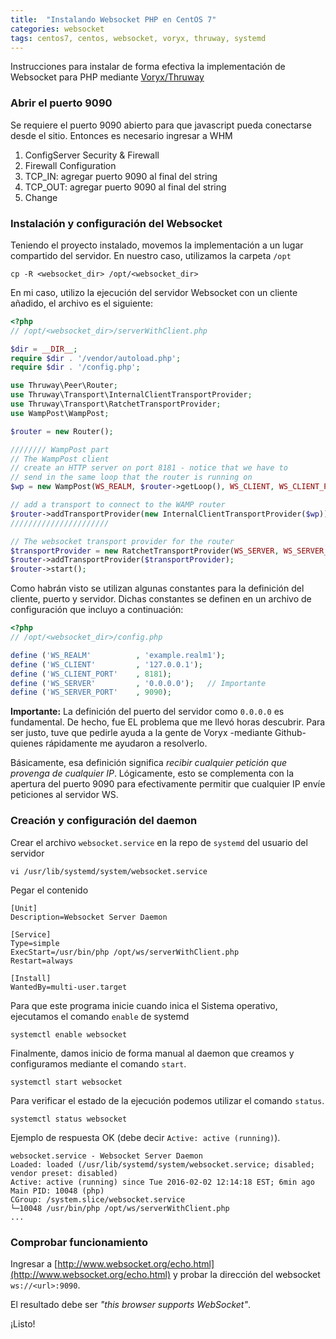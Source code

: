 ```yaml
---
title:  "Instalando Websocket PHP en CentOS 7"
categories: websocket
tags: centos7, centos, websocket, voryx, thruway, systemd
---
```


Instrucciones para instalar de forma efectiva la implementación de Websocket para PHP mediante [Voryx/Thruway](https://github.com/voryx/Thruway)

### Abrir el puerto 9090
Se requiere el puerto 9090 abierto para que javascript pueda conectarse desde el sitio. Entonces es necesario ingresar a WHM
1. ConfigServer Security & Firewall
1. Firewall Configuration
1. TCP_IN: agregar puerto 9090 al final del string
1. TCP_OUT: agregar puerto 9090 al final del string
1. Change

### Instalación y configuración del Websocket
Teniendo el proyecto instalado, movemos la implementación a un lugar compartido del servidor. En nuestro caso, utilizamos la carpeta `/opt`

```shell
cp -R <websocket_dir> /opt/<websocket_dir>
```

En mi caso, utilizo la ejecución del servidor Websocket con un cliente añadido, el archivo es el siguiente:

```php
<?php
// /opt/<websocket_dir>/serverWithClient.php

$dir = __DIR__;
require $dir . '/vendor/autoload.php';
require $dir . '/config.php';

use Thruway\Peer\Router;
use Thruway\Transport\InternalClientTransportProvider;
use Thruway\Transport\RatchetTransportProvider;
use WampPost\WampPost;

$router = new Router();

//////// WampPost part
// The WampPost client
// create an HTTP server on port 8181 - notice that we have to
// send in the same loop that the router is running on
$wp = new WampPost(WS_REALM, $router->getLoop(), WS_CLIENT, WS_CLIENT_PORT);

// add a transport to connect to the WAMP router
$router->addTransportProvider(new InternalClientTransportProvider($wp));
//////////////////////

// The websocket transport provider for the router
$transportProvider = new RatchetTransportProvider(WS_SERVER, WS_SERVER_PORT);
$router->addTransportProvider($transportProvider);
$router->start();
```

Como habrán visto se utilizan algunas constantes para la definición del cliente, puerto y servidor. Dichas constantes se definen en un archivo de configuración que incluyo a continuación:

```php
<?php
// /opt/<websocket_dir>/config.php

define ('WS_REALM'          , 'example.realm1');
define ('WS_CLIENT'         , '127.0.0.1');
define ('WS_CLIENT_PORT'    , 8181);
define ('WS_SERVER'         , '0.0.0.0');   // Importante
define ('WS_SERVER_PORT'    , 9090);
```

**Importante:** La definición del puerto del servidor como `0.0.0.0` es fundamental. De hecho, fue EL problema que me llevó horas descubrir. Para ser justo, tuve que pedirle ayuda a la gente de Voryx -mediante Github- quienes rápidamente me ayudaron a resolverlo.

Básicamente, esa definición significa *recibir cualquier petición que provenga de cualquier IP*. Lógicamente, esto se complementa con la apertura del puerto 9090 para efectivamente permitir que cualquier IP envíe peticiones al servidor WS.

### Creación y configuración del daemon
Crear el archivo `websocket.service` en la repo de `systemd` del usuario del servidor

```shell
vi /usr/lib/systemd/system/websocket.service
```

Pegar el contenido

```shell
[Unit]
Description=Websocket Server Daemon

[Service]
Type=simple
ExecStart=/usr/bin/php /opt/ws/serverWithClient.php
Restart=always

[Install]
WantedBy=multi-user.target
```

Para que este programa inicie cuando inica el Sistema operativo, ejecutamos el comando `enable` de systemd

```shell
systemctl enable websocket
```

Finalmente, damos inicio de forma manual al daemon que creamos y configuramos mediante el comando `start`.

```shell
systemctl start websocket
```

Para verificar el estado de la ejecución podemos utilizar el comando `status`.

```shell
systemctl status websocket
```

Ejemplo de respuesta OK (debe decir `Active: active (running)`).

```shell
websocket.service - Websocket Server Daemon
Loaded: loaded (/usr/lib/systemd/system/websocket.service; disabled; vendor preset: disabled)
Active: active (running) since Tue 2016-02-02 12:14:18 EST; 6min ago
Main PID: 10048 (php)
CGroup: /system.slice/websocket.service
└─10048 /usr/bin/php /opt/ws/serverWithClient.php
...
```

### Comprobar funcionamiento
Ingresar a [http://www.websocket.org/echo.html](http://www.websocket.org/echo.html) y probar la dirección del websocket `ws://<url>:9090`.

El resultado debe ser *"this browser supports WebSocket"*.

¡Listo!
